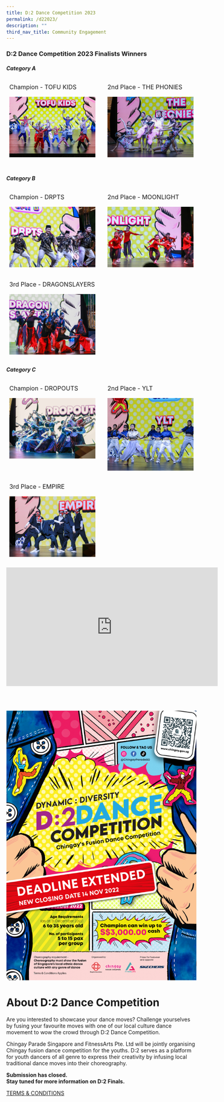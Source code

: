 ```yaml
---
title: D:2 Dance Competition 2023
permalink: /d22023/
description: ""
third_nav_title: Community Engagement
---
```

<h3><strong>D:2 Dance Competition 2023 Finalists Winners </strong></h3>


<h5><strong>Category A</strong></h5>
<div style="display: grid; grid-template-columns: repeat(auto-fit, minmax(228px, 1fr)); gap:1rem; padding:0px">
	
<div style="display: block; overflow:hidden; text-decoration: none;  max-width: 20rem;">
	<div style= "font-size: 1rem; font-weight: ; padding:.5rem;"> Champion - TOFU KIDS </div><div style="min-height:10rem; max-height:12rem; overflow:hidden; padding:.5rem;"><img style="min-height:10rem; object-fit: cover; position:relative; top:rem;" src="/images/whats-on/D2/D2%20Finalist-1.jpg"></div></div>

<div style="display: block; overflow:hidden; text-decoration: none;  max-width: 20rem;">
	<div style= "font-size: 1rem; font-weight: ; padding:.5rem;">2nd Place - THE PHONIES</div><div style="min-height:10rem; max-height:12rem; overflow:hidden; padding:.5rem;"><img style="min-height:10rem; object-fit: cover; position:relative; top:rem;" src="/images/whats-on/D2/D2%20Finalist-2.jpg"></div></div>

<div style="display: block; overflow:hidden; text-decoration: none;  max-width: 20rem;"></div>
</div>


<h5><strong>Category B </strong></h5>

<div style="display: grid; grid-template-columns: repeat(auto-fit, minmax(228px, 1fr)); gap:1rem; padding:0px">

<div style="display: block; overflow:hidden; text-decoration: none;  max-width: 20rem;">
	<div style= "font-size: 1rem; font-weight: ; padding:.5rem;"> Champion - DRPTS </div><div style="min-height:10rem; max-height:12rem; overflow:hidden; padding:.5rem;"><img style="min-height:10rem; object-fit: cover; position:relative; top:rem;" src="/images/whats-on/D2/D2%20Finalist-4.jpg"></div></div>

<div style="display: block; overflow:hidden; text-decoration: none;  max-width: 20rem;">
<div style= "font-size: 1rem; font-weight: ; padding:.5rem;">2nd Place - MOONLIGHT </div><div style="min-height:10rem; max-height:12rem; overflow:hidden; padding:.5rem;"><img style="min-height:10rem; object-fit: cover; position:relative; top:rem;" src="/images/whats-on/D2/D2%20Finalist-3.jpg"></div></div>

<div style="display: block; overflow:hidden; text-decoration: none;  max-width: 20rem;">
	<div style= "font-size: 1rem; font-weight: ; padding:.5rem;">3rd Place - DRAGONSLAYERS </div><div style="min-height:10rem; max-height:12rem; overflow:hidden; padding:.5rem;"><img style="min-height:10rem; object-fit: cover; position:relative; top:rem;" src="/images/whats-on/D2/D2%20Finalist-5.jpg"></div></div>
</div>


<h5><strong>Category C</strong></h5>

<div style="display: grid; grid-template-columns: repeat(auto-fit, minmax(228px, 1fr)); gap:1rem; padding:0px">

<div style="display: block; overflow:hidden; text-decoration: none;  max-width: 20rem;">
	<div style= "font-size: 1rem; font-weight: ; padding:.5rem;"> Champion - DROPOUTS </div><div style="min-height:10rem; max-height:12rem; overflow:hidden; padding:.5rem;"><img style="min-height:10rem; object-fit: cover; position:relative; top:rem;" src="/images/whats-on/D2/D2%20Finalist-7.jpg"></div></div>

<div style="display: block; overflow:hidden; text-decoration: none;  max-width: 20rem;">
<div style= "font-size: 1rem; font-weight: ; padding:.5rem;">2nd Place - YLT </div><div style="min-height:10rem; max-height:12rem; overflow:hidden; padding:.5rem;"><img style="min-height:12rem; object-fit: cover; position:relative; top:rem;" src="/images/whats-on/D2/D2%20Finalist-6.jpg"></div></div>

<div style="display: block; overflow:hidden; text-decoration: none;  max-width: 20rem;">
	<div style= "font-size: 1rem; font-weight: ; padding:.5rem;">3rd Place - EMPIRE </div><div style="min-height:10rem; max-height:12rem; overflow:hidden; padding:.5rem;"><img style="min-height:10rem; object-fit: cover; position:relative; top:rem;" src="/images/whats-on/D2/D2%20Finalist-8.jpg"></div></div>
</div>
<br>
<div>
<iframe src="https://www.facebook.com/plugins/video.php?height=314&href=https%3A%2F%2Fwww.facebook.com%2Fchingayparadesg%2Fvideos%2F921946405457093%2F&show_text=false&width=560&t=0" width="560" height="314" style="border:none;overflow:hidden" scrolling="no" frameborder="0" allowfullscreen="true" allow="autoplay; clipboard-write; encrypted-media; picture-in-picture; web-share" allowFullScreen="true"></iframe>
</div>

<br><br>

![EDM for D2 Dance Competition 2023](/images/D2-Extended-EDM.jpg)


# About D:2 Dance Competition

Are you interested to showcase your dance moves? Challenge yourselves by fusing your favourite moves with one of our local culture dance movement to wow the crowd through D:2 Dance Competition.

Chingay Parade Singapore and FitnessArts Pte. Ltd will be jointly organising Chingay fusion dance competition for the youths. D:2 serves as a platform for youth dancers of all genre to express their creativity by infusing local traditional dance moves into their choreography.


**Submission has closed.  
Stay tuned for more information on D:2 Finals.**

[TERMS & CONDITIONS](/files/D2%20Dance%20Competition%20TCs%20Chingay%202023.pdf)